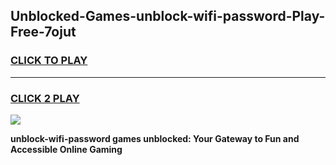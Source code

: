 
## Unblocked-Games-unblock-wifi-password-Play-Free-7ojut
<h3>
<a href="https://premium76.site?title=unblock-wifi-password&ref=10A">CLICK TO PLAY</a></h3>
<hr>

<h3>
<a href="https://premium76.site?title=unblock-wifi-password&ref=10A">CLICK 2 PLAY</a>
  
</h3>

<a href="https://premium76.site?title=unblock-wifi-password&ref=10A"><img src="https://clearcache.store/games.png"></a>


**unblock-wifi-password games unblocked: Your Gateway to Fun and Accessible Online Gaming**
